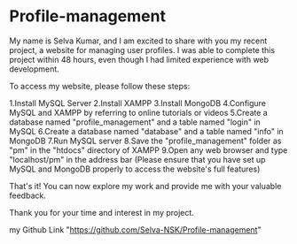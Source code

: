 # Profile-management
My name is Selva Kumar, and I am excited to share with you my recent project, a website for managing user profiles. I was able to complete this project within 48 hours, even though I had limited experience with web development.

To access my website, please follow these steps:

1.Install MySQL Server
2.Install XAMPP
3.Install MongoDB
4.Configure MySQL and XAMPP by referring to online tutorials or videos
5.Create a database named "profile_management" and a table named "login" in MySQL
6.Create a database named "database" and a table named "info" in MongoDB
7.Run MySQL server
8.Save the "profile_management" folder as "pm" in the "htdocs" directory of XAMPP
9.Open any web browser and type "localhost/pm" in the address bar (Please ensure that you have set up MySQL and MongoDB properly to access the website's full features)

That's it! You can now explore my work and provide me with your valuable feedback.

Thank you for your time and interest in my project.






my Github Link "https://github.com/Selva-NSK/Profile-management"
